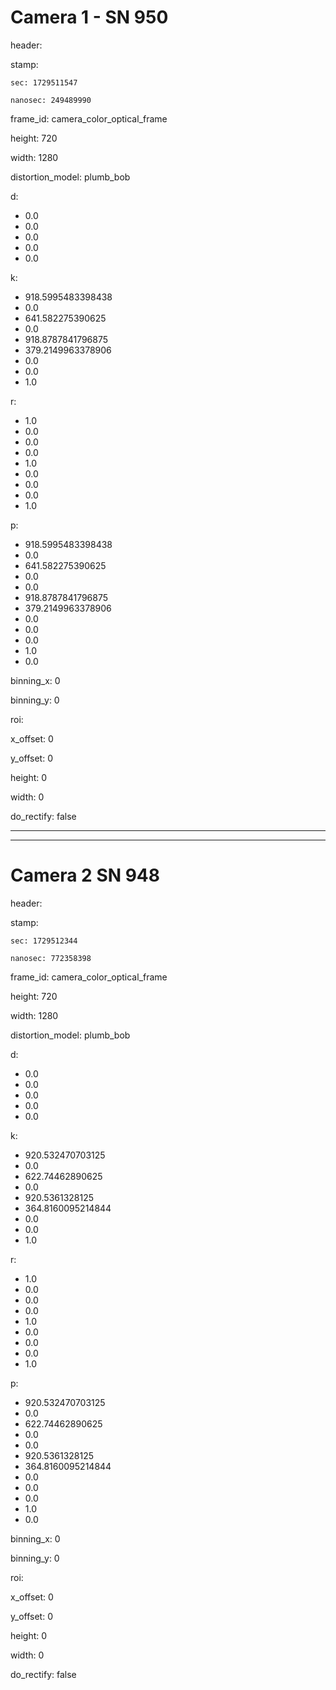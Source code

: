 # Camera 1 - SN 950

header:

stamp:

```
sec: 1729511547

nanosec: 249489990

```

frame_id: camera_color_optical_frame

height: 720

width: 1280

distortion_model: plumb_bob

d:

- 0.0
- 0.0
- 0.0
- 0.0
- 0.0

k:

- 918.5995483398438
- 0.0
- 641.582275390625
- 0.0
- 918.8787841796875
- 379.2149963378906
- 0.0
- 0.0
- 1.0

r:

- 1.0
- 0.0
- 0.0
- 0.0
- 1.0
- 0.0
- 0.0
- 0.0
- 1.0

p:

- 918.5995483398438
- 0.0
- 641.582275390625
- 0.0
- 0.0
- 918.8787841796875
- 379.2149963378906
- 0.0
- 0.0
- 0.0
- 1.0
- 0.0

binning_x: 0

binning_y: 0

roi:

x_offset: 0

y_offset: 0

height: 0

width: 0

do_rectify: false

---
---
# Camera 2 SN 948


header:

stamp:

```
sec: 1729512344

nanosec: 772358398

```

frame_id: camera_color_optical_frame

height: 720

width: 1280

distortion_model: plumb_bob

d:

- 0.0
- 0.0
- 0.0
- 0.0
- 0.0

k:

- 920.532470703125
- 0.0
- 622.74462890625
- 0.0
- 920.5361328125
- 364.8160095214844
- 0.0
- 0.0
- 1.0

r:

- 1.0
- 0.0
- 0.0
- 0.0
- 1.0
- 0.0
- 0.0
- 0.0
- 1.0

p:

- 920.532470703125
- 0.0
- 622.74462890625
- 0.0
- 0.0
- 920.5361328125
- 364.8160095214844
- 0.0
- 0.0
- 0.0
- 1.0
- 0.0

binning_x: 0

binning_y: 0

roi:

x_offset: 0

y_offset: 0

height: 0

width: 0

do_rectify: false
